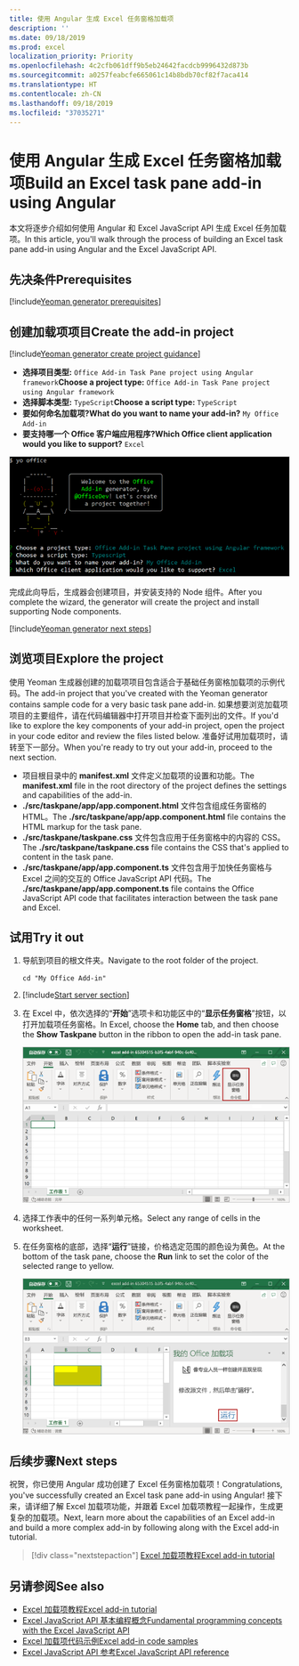 ```yaml
---
title: 使用 Angular 生成 Excel 任务窗格加载项
description: ''
ms.date: 09/18/2019
ms.prod: excel
localization_priority: Priority
ms.openlocfilehash: 4c2cfb061dff9b5eb24642facdcb9996432d873b
ms.sourcegitcommit: a0257feabcfe665061c14b8bdb70cf82f7aca414
ms.translationtype: HT
ms.contentlocale: zh-CN
ms.lasthandoff: 09/18/2019
ms.locfileid: "37035271"
---
```

# <a name="build-an-excel-task-pane-add-in-using-angular"></a><span data-ttu-id="aeee1-102">使用 Angular 生成 Excel 任务窗格加载项</span><span class="sxs-lookup"><span data-stu-id="aeee1-102">Build an Excel task pane add-in using Angular</span></span>

<span data-ttu-id="aeee1-103">本文将逐步介绍如何使用 Angular 和 Excel JavaScript API 生成 Excel 任务加载项。</span><span class="sxs-lookup"><span data-stu-id="aeee1-103">In this article, you'll walk through the process of building an Excel task pane add-in using Angular and the Excel JavaScript API.</span></span>

## <a name="prerequisites"></a><span data-ttu-id="aeee1-104">先决条件</span><span class="sxs-lookup"><span data-stu-id="aeee1-104">Prerequisites</span></span>

[!include[Yeoman generator prerequisites](../includes/quickstart-yo-prerequisites.md)]

## <a name="create-the-add-in-project"></a><span data-ttu-id="aeee1-105">创建加载项项目</span><span class="sxs-lookup"><span data-stu-id="aeee1-105">Create the add-in project</span></span>

[!include[Yeoman generator create project guidance](../includes/yo-office-command-guidance.md)]

- <span data-ttu-id="aeee1-106">**选择项目类型:** `Office Add-in Task Pane project using Angular framework`</span><span class="sxs-lookup"><span data-stu-id="aeee1-106">**Choose a project type:** `Office Add-in Task Pane project using Angular framework`</span></span>
- <span data-ttu-id="aeee1-107">**选择脚本类型:** `TypeScript`</span><span class="sxs-lookup"><span data-stu-id="aeee1-107">**Choose a script type:** `TypeScript`</span></span>
- <span data-ttu-id="aeee1-108">**要如何命名加载项?**</span><span class="sxs-lookup"><span data-stu-id="aeee1-108">**What do you want to name your add-in?**</span></span> `My Office Add-in`
- <span data-ttu-id="aeee1-109">**要支持哪一个 Office 客户端应用程序?**</span><span class="sxs-lookup"><span data-stu-id="aeee1-109">**Which Office client application would you like to support?**</span></span> `Excel`

![Yeoman 生成器](../images/yo-office-excel-angular-2.png)

<span data-ttu-id="aeee1-111">完成此向导后，生成器会创建项目，并安装支持的 Node 组件。</span><span class="sxs-lookup"><span data-stu-id="aeee1-111">After you complete the wizard, the generator will create the project and install supporting Node components.</span></span>

[!include[Yeoman generator next steps](../includes/yo-office-next-steps.md)]

## <a name="explore-the-project"></a><span data-ttu-id="aeee1-112">浏览项目</span><span class="sxs-lookup"><span data-stu-id="aeee1-112">Explore the project</span></span>

<span data-ttu-id="aeee1-113">使用 Yeoman 生成器创建的加载项项目包含适合于基础任务窗格加载项的示例代码。</span><span class="sxs-lookup"><span data-stu-id="aeee1-113">The add-in project that you've created with the Yeoman generator contains sample code for a very basic task pane add-in.</span></span> <span data-ttu-id="aeee1-114">如果想要浏览加载项项目的主要组件，请在代码编辑器中打开项目并检查下面列出的文件。</span><span class="sxs-lookup"><span data-stu-id="aeee1-114">If you'd like to explore the key components of your add-in project, open the project in your code editor and review the files listed below.</span></span> <span data-ttu-id="aeee1-115">准备好试用加载项时，请转至下一部分。</span><span class="sxs-lookup"><span data-stu-id="aeee1-115">When you're ready to try out your add-in, proceed to the next section.</span></span>

- <span data-ttu-id="aeee1-116">项目根目录中的 **manifest.xml** 文件定义加载项的设置和功能。</span><span class="sxs-lookup"><span data-stu-id="aeee1-116">The **manifest.xml** file in the root directory of the project defines the settings and capabilities of the add-in.</span></span>
- <span data-ttu-id="aeee1-117">**./src/taskpane/app/app.component.html** 文件包含组成任务窗格的 HTML。</span><span class="sxs-lookup"><span data-stu-id="aeee1-117">The **./src/taskpane/app/app.component.html** file contains the HTML markup for the task pane.</span></span>
- <span data-ttu-id="aeee1-118">**./src/taskpane/taskpane.css** 文件包含应用于任务窗格中的内容的 CSS。</span><span class="sxs-lookup"><span data-stu-id="aeee1-118">The **./src/taskpane/taskpane.css** file contains the CSS that's applied to content in the task pane.</span></span>
- <span data-ttu-id="aeee1-119">**./src/taskpane/app/app.component.ts** 文件包含用于加快任务窗格与 Excel 之间的交互的 Office JavaScript API 代码。</span><span class="sxs-lookup"><span data-stu-id="aeee1-119">The **./src/taskpane/app/app.component.ts** file contains the Office JavaScript API code that facilitates interaction between the task pane and Excel.</span></span>

## <a name="try-it-out"></a><span data-ttu-id="aeee1-120">试用</span><span class="sxs-lookup"><span data-stu-id="aeee1-120">Try it out</span></span>

1. <span data-ttu-id="aeee1-121">导航到项目的根文件夹。</span><span class="sxs-lookup"><span data-stu-id="aeee1-121">Navigate to the root folder of the project.</span></span>

    ```command&nbsp;line
    cd "My Office Add-in"
    ```

2. [!include[Start server section](../includes/quickstart-yo-start-server-excel.md)] 

3. <span data-ttu-id="aeee1-122">在 Excel 中，依次选择的“**开始**”选项卡和功能区中的“**显示任务窗格**”按钮，以打开加载项任务窗格。</span><span class="sxs-lookup"><span data-stu-id="aeee1-122">In Excel, choose the **Home** tab, and then choose the **Show Taskpane** button in the ribbon to open the add-in task pane.</span></span>

    ![Excel 加载项按钮](../images/excel-quickstart-addin-3b.png)

4. <span data-ttu-id="aeee1-124">选择工作表中的任何一系列单元格。</span><span class="sxs-lookup"><span data-stu-id="aeee1-124">Select any range of cells in the worksheet.</span></span>

5. <span data-ttu-id="aeee1-125">在任务窗格的底部，选择“**运行**”链接，价格选定范围的颜色设为黄色。</span><span class="sxs-lookup"><span data-stu-id="aeee1-125">At the bottom of the task pane, choose the **Run** link to set the color of the selected range to yellow.</span></span>

    ![Excel 加载项](../images/excel-quickstart-addin-3c.png)

## <a name="next-steps"></a><span data-ttu-id="aeee1-127">后续步骤</span><span class="sxs-lookup"><span data-stu-id="aeee1-127">Next steps</span></span>

<span data-ttu-id="aeee1-128">祝贺，你已使用 Angular 成功创建了 Excel 任务窗格加载项！</span><span class="sxs-lookup"><span data-stu-id="aeee1-128">Congratulations, you've successfully created an Excel task pane add-in using Angular!</span></span> <span data-ttu-id="aeee1-129">接下来，请详细了解 Excel 加载项功能，并跟着 Excel 加载项教程一起操作，生成更复杂的加载项。</span><span class="sxs-lookup"><span data-stu-id="aeee1-129">Next, learn more about the capabilities of an Excel add-in and build a more complex add-in by following along with the Excel add-in tutorial.</span></span>

> [!div class="nextstepaction"]
> [<span data-ttu-id="aeee1-130">Excel 加载项教程</span><span class="sxs-lookup"><span data-stu-id="aeee1-130">Excel add-in tutorial</span></span>](../tutorials/excel-tutorial.md)

## <a name="see-also"></a><span data-ttu-id="aeee1-131">另请参阅</span><span class="sxs-lookup"><span data-stu-id="aeee1-131">See also</span></span>

* [<span data-ttu-id="aeee1-132">Excel 加载项教程</span><span class="sxs-lookup"><span data-stu-id="aeee1-132">Excel add-in tutorial</span></span>](../tutorials/excel-tutorial-create-table.md)
* [<span data-ttu-id="aeee1-133">Excel JavaScript API 基本编程概念</span><span class="sxs-lookup"><span data-stu-id="aeee1-133">Fundamental programming concepts with the Excel JavaScript API</span></span>](../excel/excel-add-ins-core-concepts.md)
* [<span data-ttu-id="aeee1-134">Excel 加载项代码示例</span><span class="sxs-lookup"><span data-stu-id="aeee1-134">Excel add-in code samples</span></span>](https://developer.microsoft.com/office/gallery/?filterBy=Samples,Excel)
* [<span data-ttu-id="aeee1-135">Excel JavaScript API 参考</span><span class="sxs-lookup"><span data-stu-id="aeee1-135">Excel JavaScript API reference</span></span>](/office/dev/add-ins/reference/overview/excel-add-ins-reference-overview)
